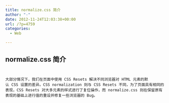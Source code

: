 ```yaml
---
title: normalize.css 简介
author: "-"
date: 2012-11-24T12:03:38+00:00
url: /?p=4759
categories:
  - Web

---
```

## normalize.css 简介
# 
  
    大部分情况下，我们在页面中使用 CSS Resets 解决不同浏览器对 HTML 元素的默认 CSS 设置的差异。CSS normalization 则与 CSS Resets 不同，为了页面具有相同的表现，CSS Resets 对大多元素的样式进行了复位操作，而 normalize.css 则在保留原有表现的基础上进行值的重设并修复一些浏览器的 Bug。
  
